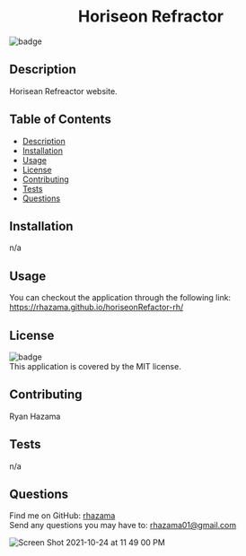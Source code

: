 <h1 align="center">Horiseon Refractor</h1>

![badge](https://img.shields.io/badge/license-MIT-brightgreen)<br />
## Description
Horisean Refreactor website.

## Table of Contents
- [Description](#description)
- [Installation](#installation)
- [Usage](#usage)
- [License](#license)
- [Contributing](#contributing)
- [Tests](#tests)
- [Questions](#questions)
## Installation
n/a
## Usage
You can checkout the application through the following link: https://rhazama.github.io/horiseonRefactor-rh/

## License
![badge](https://img.shields.io/badge/license-MIT-brightgreen)
<br />
This application is covered by the MIT license.
## Contributing
Ryan Hazama
## Tests
n/a
## Questions
Find me on GitHub: [rhazama](https://github.com/rhazama)<br />
Send any questions you may have to: rhazama01@gmail.com<br />
    

![Screen Shot 2021-10-24 at 11 49 00 PM](https://user-images.githubusercontent.com/88352747/138647654-b35cd52c-f1cd-421c-8836-a34d0b799157.png)
